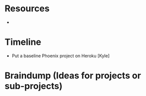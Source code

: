 # Resources
* 

# Timeline
* Put a baseline Phoenix project on Heroku [Kyle]

# Braindump (Ideas for projects or sub-projects)

